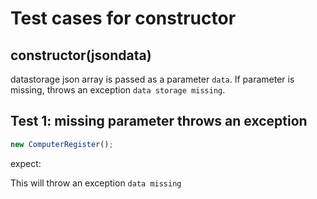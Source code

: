 # Test cases for constructor

## **constructor(jsondata)**

datastorage json array is passed as a parameter `data`. If parameter is missing, throws an exception `data storage missing`.

## Test 1: missing parameter throws an exception
```js
new ComputerRegister();
```

expect:

This will throw an exception `data missing`